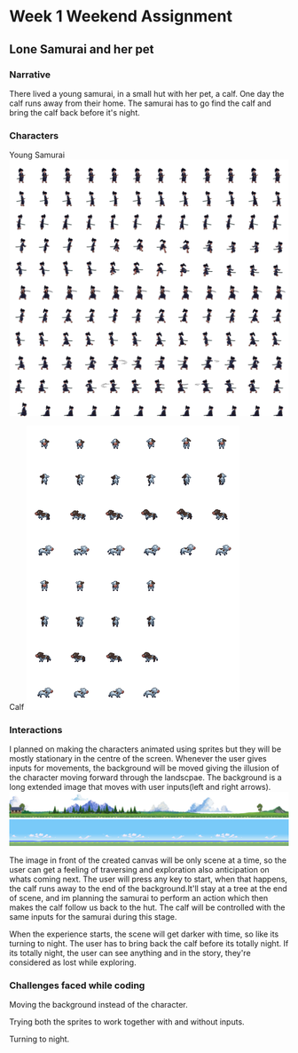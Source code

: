 # Week 1 Weekend Assignment

## Lone Samurai and her pet

### Narrative

There lived a young samurai, in a small hut with her pet, a calf.
One day the calf runs away from their home. The samurai has to go find the calf and bring the calf back before it's night.

### Characters

Young Samurai
![alt text](images/Samurai_SpriteSheet_4.png)

Calf
![alt text](images/calf.png)


### Interactions
I planned on making the characters animated using sprites but they will be mostly stationary in the centre of the screen.
Whenever the user gives inputs for movements, the background will be moved giving the illusion of the character moving forward through the landscpae. The background is a long extended image that moves with user inputs(left and right arrows).
![alt text](images/scenes.png)
![alt text](images/bg.png)

The image in front of the created canvas will be only scene at a time, so the user can get a feeling of traversing and exploration also anticipation on whats coming next.
The user will press any key to start, when that happens, the calf runs away to the end of the background.It'll stay at a tree at the end of scene, and im planning the samurai to perform an action which then makes the calf follow us back to the hut. The calf will be controlled with the same inputs for the samurai during this stage.

When the experience starts, the scene will get darker with time, so like its turning to night. The user has to bring back the calf before its totally night. If its totally night, the user can see anything and in the story, they're considered as lost while exploring.

### Challenges faced while coding

Moving the background instead of the character.

Trying both the sprites to work together with and without inputs.

Turning to night.


